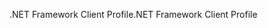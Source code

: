 <span data-ttu-id="f7f59-101">.NET Framework Client Profile</span><span class="sxs-lookup"><span data-stu-id="f7f59-101">.NET Framework Client Profile</span></span>
